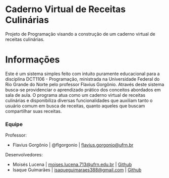 # Caderno Virtual de Receitas Culinárias
Projeto de Programação visando a construção de um caderno virtual de receitas culinárias.

# Informações
Este é um sistema simples feito com intuito puramente educacional para a disciplina DCT1106 - Programação, ministrada na Universidade Federal do Rio Grande do Norte pelo professor Flavius Gorgônio. Através deste sistema busca-se providenciar o aprendizado prático dos conceitos abordados em sala de aula. O programa atua como um caderno virtual de receitas culinárias e disponibiliza diversas funcionalidades que auxiliam tanto o usuário comum em busca de receitas, quanto aqueles que buscam compartilhar suas receitas.

### Equipe
Professor: 
- Flavius Gorgônio | @flgorgonio | flavius.gorgonio@ufrn.br

Desenvolvedores:
- Moisés Lucena    | moises.lucena.713@ufrn.edu.br  | [Github](https://github.com/MoisesLuc)
- Isaque Guimarães | isaqueguimaraes388@gmail.com   | [Github](https://github.com/Isaqueguicar)